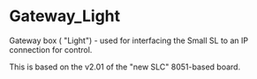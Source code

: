 # Gateway_Light
Gateway box ( "Light") - used for interfacing the Small SL to an IP connection for control.

This is based on the v2.01 of the "new SLC" 8051-based board.  
